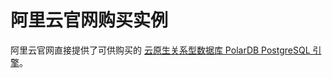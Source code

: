 # 阿里云官网购买实例

阿里云官网直接提供了可供购买的 [云原生关系型数据库 PolarDB PostgreSQL 引擎](https://www.aliyun.com/product/polardb)。
